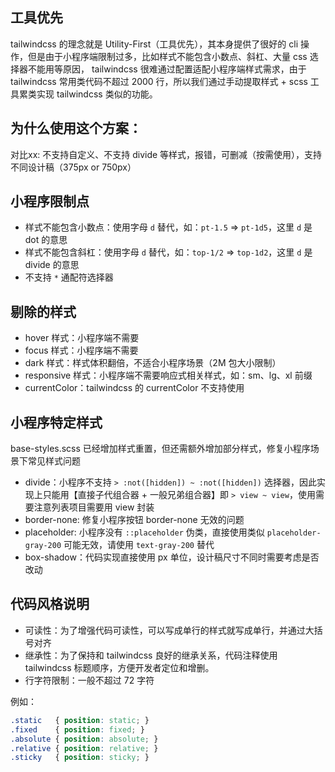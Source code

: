 ## 工具优先
tailwindcss 的理念就是 Utility-First（工具优先），其本身提供了很好的 cli 操作，但是由于小程序端限制过多，比如样式不能包含小数点、斜杠、大量 css 选择器不能用等原因， tailwindcss 很难通过配置适配小程序端样式需求，由于 tailwindcss 常用类代码不超过 2000 行，所以我们通过手动提取样式 + scss 工具累类实现 tailwindcss 类似的功能。

## 为什么使用这个方案：
对比xx: 不支持自定义、不支持 divide 等样式，报错，可删减（按需使用），支持不同设计稿（375px or 750px）

## 小程序限制点
- 样式不能包含小数点：使用字母 `d` 替代，如：`pt-1.5` => `pt-1d5`，这里 `d` 是 dot 的意思
- 样式不能包含斜杠：使用字母 `d` 替代，如：`top-1/2` => `top-1d2`，这里 `d` 是 divide 的意思
- 不支持 `*` 通配符选择器

## 剔除的样式
- hover 样式：小程序端不需要
- focus 样式：小程序端不需要
- dark 样式：样式体积翻倍，不适合小程序场景（2M 包大小限制）
- responsive 样式：小程序端不需要响应式相关样式，如：sm、lg、xl 前缀
- currentColor：tailwindcss 的 currentColor 不支持使用

## 小程序特定样式
base-styles.scss 已经增加样式重置，但还需额外增加部分样式，修复小程序场景下常见样式问题
- divide：小程序不支持 `> :not([hidden]) ~ :not([hidden])` 选择器，因此实现上只能用【直接子代组合器 + 一般兄弟组合器】即 `> view ~ view`，使用需要注意列表项目需要用 view 封装
- border-none: 修复小程序按钮 border-none 无效的问题
- placeholder: 小程序没有 `::placeholder` 伪类，直接使用类似 `placeholder-gray-200` 可能无效，请使用 `text-gray-200` 替代
- box-shadow：代码实现直接使用 px 单位，设计稿尺寸不同时需要考虑是否改动

## 代码风格说明
- 可读性：为了增强代码可读性，可以写成单行的样式就写成单行，并通过大括号对齐
- 继承性：为了保持和 tailwindcss 良好的继承关系，代码注释使用 tailwindcss 标题顺序，方便开发者定位和增删。
- 行字符限制：一般不超过 72 字符

例如：
```scss
.static   { position: static; }
.fixed    { position: fixed; }
.absolute { position: absolute; }
.relative { position: relative; }
.sticky   { position: sticky; }
```
